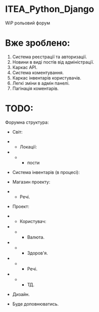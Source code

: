 # ITEA_Python_Django
WiP рольовий форум
# Вже зроблено:
1. Система реєстрації та авторизації.
2. Новини в виді постів від адміністрації.
3. Каркас API.
4. Система коментування.
5. Каркас інвентарів користувачів.
6. Легкі зміни в адмін панелі.
7. Пагінація коментарів.
# TODO:
Форумна структура:

- Світ:

- - Локації:

- - - пости

- Система інвентарів (в процесі):

- Магазин проекту:

- - Речі.

- Проект:

- - Користувач:

- - - Валюта.
- - - Здоров'я.

- - - Речі.

- - - ТД.

- Дизайн.

- Буде доповнюватись.
